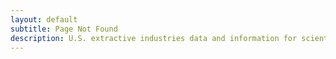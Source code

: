 ```yaml
---
layout: default
subtitle: Page Not Found
description: U.S. extractive industries data and information for scientists, journalists and citizens. 
---
```


